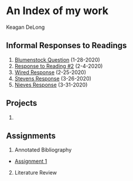 # An Index of my work

Keagan DeLong
## Informal Responses to Readings

1. [Blumenstock Question](https://kndelong.github.io/Data-150-Index-of-Work/blumenstock) (1-28-2020)
2. [Response to Reading #2](https://kndelong.github.io/Data-150-Index-of-Work/Reading2) (2-4-2020)
3. [Wired Response](https://kndelong.github.io/Data-150-Index-of-Work/2252020) (2-25-2020)
4. [Stevens Response](https://kndelong.github.io/Data-150-Index-of-Work/3262020) (3-26-2020)
5. [Nieves Response](https://kndelong.github.io/Data-150-Index-of-Work/03312020) (3-31-2020)

## Projects

1. 

## Assignments

 1. Annotated Bibliography
 - [Assignment 1](https://kndelong.github.io/Data-150-Index-of-Work/Assignment1:AnnotatedBib)
  
 2. Literature Review
